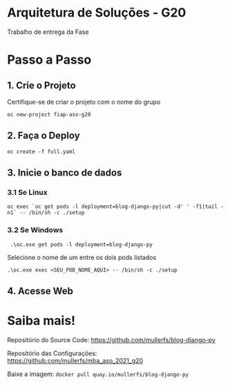 # Arquitetura de Soluções - G20
Trabalho de entrega da Fase

# Passo a Passo
## 1. Crie o Projeto
Certifique-se de criar o projeto com o nome do grupo
``` 
oc new-project fiap-aso-g20
```

## 2. Faça o Deploy

```
oc create -f full.yaml
```

## 3. Inicie o banco de dados

### 3.1 Se Linux
```
oc exec `oc get pods -l deployment=blog-django-py|cut -d' ' -f1|tail -n1` -- /bin/sh -c ./setup
```

### 3.2 Se Windows
```
 .\oc.exe get pods -l deployment=blog-django-py
```
Selecione o nome de um entre os dois pods listados
```
.\oc.exe exec <SEU_POD_NOME_AQUI> -- /bin/sh -c ./setup
```
## 4. Acesse Web
# Saiba mais!

Repositório do Source Code: https://github.com/mullerfs/blog-django-py

Repositório das Configurações: https://github.com/mullerfs/mba_aso_2021_g20

Baixe a imagem: ``docker pull quay.io/mullerfs/blog-django-py``